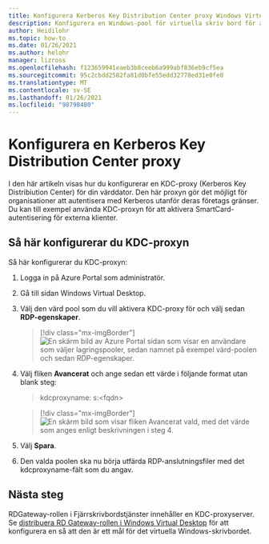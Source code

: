 ```yaml
---
title: Konfigurera Kerberos Key Distribution Center proxy Windows Virtual Desktop – Azure
description: Konfigurera en Windows-pool för virtuella skriv bord för att använda en Kerberos Key Distribution Center proxy.
author: Heidilohr
ms.topic: how-to
ms.date: 01/26/2021
ms.author: helohr
manager: lizross
ms.openlocfilehash: f123659941eaeb3b8ceeb6a999abf836eb9cf5ea
ms.sourcegitcommit: 95c2cbdd2582fa81d0bfe55edd32778ed31e0fe8
ms.translationtype: MT
ms.contentlocale: sv-SE
ms.lasthandoff: 01/26/2021
ms.locfileid: "98798480"
---
```

# <a name="configure-a-kerberos-key-distribution-center-proxy"></a>Konfigurera en Kerberos Key Distribution Center proxy

I den här artikeln visas hur du konfigurerar en KDC-proxy (Kerberos Key Distribiution Center) för din värddator. Den här proxyn gör det möjligt för organisationer att autentisera med Kerberos utanför deras företags gränser. Du kan till exempel använda KDC-proxyn för att aktivera SmartCard-autentisering för externa klienter.

## <a name="how-to-configure-the-kdc-proxy"></a>Så här konfigurerar du KDC-proxyn

Så här konfigurerar du KDC-proxyn:

1. Logga in på Azure Portal som administratör.

2. Gå till sidan Windows Virtual Desktop.

3. Välj den värd pool som du vill aktivera KDC-proxy för och välj sedan **RDP-egenskaper**.

    > [!div class="mx-imgBorder"]
    > ![En skärm bild av Azure Portal sidan som visar en användare som väljer lagringspooler, sedan namnet på exempel värd-poolen och sedan RDP-egenskaper.](media/rdp-properties.png)

4. Välj fliken **Avancerat** och ange sedan ett värde i följande format utan blank steg:

    > kdcproxyname: s:\<fqdn\>

    > [!div class="mx-imgBorder"]
    > ![En skärm bild som visar fliken Avancerat vald, med det värde som anges enligt beskrivningen i steg 4.](media/advanced-tab-selected.png)

5. Välj **Spara**.

6. Den valda poolen ska nu börja utfärda RDP-anslutningsfiler med det kdcproxyname-fält som du angav.

## <a name="next-steps"></a>Nästa steg

RDGateway-rollen i Fjärrskrivbordstjänster innehåller en KDC-proxyserver. Se [distribuera RD Gateway-rollen i Windows Virtual Desktop](rd-gateway-role.md) för att konfigurera en så att den är ett mål för det virtuella Windows-skrivbordet.
